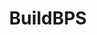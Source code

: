 ---
layout: bos_content
permalink: /featured-analysis/buildbps/
title: BuildBPS
card:
  - title: BuildBPS
    body: >
      The City will invest $1 billion to modernize Boston's public school infrastructure. See how.
    img: /img/featured_analysis/cards/fa-buildbps.jpg
    link: /featured-analysis/buildbps
components:
- breadcrumbs:
  - title: Home
    url: "/"
  - title: Budget
    url: "/budget"
  - title: Featured Analysis
    url: "/featured-analysis/"
  - current: BuildBPS
  - published: 4/13/17
- intro:
  - title: BuildBPS
    short_desc: >
      The FY18-22 Capital Plan funds facility and technology projects that support 
      education and youth achievement in all neighborhoods across the City. Mayor 
      Walsh announced a $1 billion investment to modernize Boston's public school 
      infrastructure, and the <a href="http://www.bostonpublicschools.org/buildbps">BuildBPS plan</a> 
      will guide that process.
    description: >
      Through a dedication of City capital funds and a strong working relationship with 
      the Massachusetts School Building Authority (MSBA), the plan will more than double 
      the capital spending on BPS facilities over the next decade. Mayor Walsh’s FY18-22
      Capital Plan begins to implement early action BuildBPS initiatives while reserving 
      funding for projects coming out of the BuildBPS engagement process. CAPITAL INVESTMENT IN SCHOOLS
    right_image: img/placeholder-300x400.png
    sidebar_menu: true    
- text_block:
  - title: BuildBPS overview
- text_col_2:
    - col: >
        <h5>Community involvement</h5>
        <p>A robust community process will commence in FY18 and continue each year. The planning 
        principles, data, and analysis outlined during the BuildBPS planning process will guide 
        community workshops across the City. These workshops will be the vehicle in which the 
        community can propose new projects and investments. The City and BPS will further analyze 
        the proposed projects which will become the foundation of each year’s capital plan.</p>  
        <h5>21st Century Schools Fund</h5>
        <p>The $13 million BuildBPS 21st Century Schools Fund will provide schools with 21st 
        century tools, including:</p>
        <ul>
        <li>new technology and comfortable;</li>
        <li>movable furniture to promote learner-centric programs;</li>
        <li>benefit professional development; and</li>
        <li>provide greater flexibility in current and future learning spaces.</li>
        </ul>
        <p>Relative to larger-scale building renovations and repairs, these upgrades can be 
        done at lower cost and on an accelerated timeline. BPS will create a menu of 21st 
        century packages that schools will be able to select from depending on their needs. 
        BPS will work with school leaders to complete these upgrades in the 2017-18 school 
        year.</p>
        <h5>Accelerated Repair Program</h5>
        <p>Boston has also successfully ramped up its efforts to leverage MSBA Accelerated 
        Repair Program (ARP) dollars to provide much needed improvements to its schools. 
        This summer, Boston will invest $13.6 million to unlock a $16.3 million grant from 
        the MSBA to provide seven BPS schools with new windows. In addition, the MSBA has 
        approved a $6.4 million grant, with Boston providing $3.4 million in matching funds, 
        to replace roofs and boilers at five BPS schools. <blockquote>The Mayor’s Capital 
        Plan sets aside an additional $24 million over five years to position Boston to 
        further leverage MSBA ARP dollars in the future.</blockquote></p>
    - col: >
        <h5>Other BPS projects</h5>
        <ul>
        <li>This Capital Plan allows Boston to invest in BPS projects already 
        in the pipeline: Slated to be completed in winter of 2017/2018, the $73 million 
        Dearborn STEM Academy will open for students in September 2018. The project,
        which leverages a projected $37 million match from the MSBA, is designed based 
        upon a project-based learning curriculum, with an emphasis on STEM education.</li> 
        <li>Over the next two years, the Eliot School construction projects will be 
        completed. The new $23 million North Bennet Street building will welcome 5th to 
        8th graders this fall into a 21st century learning environment while this summer, 
        the final phase of construction will begin at the Commercial Street building.</li>
        <li>Renovations will occur at the Mattahunt Elementary School as it transitions 
        to the Mattapan Early Elementary School.</li>
        <li>The Capital Plan provides for Boston’s matching investment in the Josiah 
        Quincy Upper School (JQUS) and Boston Arts Academy (BAA), which are collaborative 
        projects with the Massachusetts School Building Authority (MSBA). BPS will 
        continue the 5 year plan to upgrade technology infrastructure across the district 
        in support of 21st century learning.</li>
        </ul>
        <p>In total, Boston will invest more than $312 million in BPS capital projects over 
        the next five years, with an additional $418 million committed for the following five 
        years. When combined with projected MSBA matching funds, Boston is committing the $1 
        billion in BPS capital projects over ten years.</p>
- grid:
  - grid_title: More budget analysis
  - card: /featured-analysis/bps-long-term-financial-plan
  - card: /featured-analysis/bps-long-term-financial-plan
  - card: /featured-analysis/bps-long-term-financial-plan
---